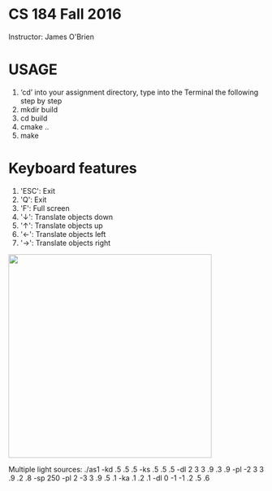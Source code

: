 # CS 184 Fall 2016
Instructor: James O'Brien

# USAGE
1. ‘cd’ into your assignment directory, type into the Terminal the following step by step
2. mkdir build
3. cd build
4. cmake ..
5. make

# Keyboard features
1. 'ESC': Exit
2. 'Q': Exit
3. 'F': Full screen
4. '↓': Translate objects down
5. '↑': Translate objects up
6. '←': Translate objects left
7. '→': Translate objects right


<img src="https://s3-us-west-1.amazonaws.com/kris-blog/multi.png" style="height:400px;width: 400px;">
<br>
<p>Multiple light sources: ./as1 -kd .5 .5 .5 -ks .5 .5 .5 -dl 2 3 3 .9 .3 .9 -pl -2 3 3 .9 .2 .8 -sp 250 -pl 2 -3 3 .9 .5 .1 -ka .1 .2 .1 -dl 0 -1 -1 .2 .5 .6</p>
